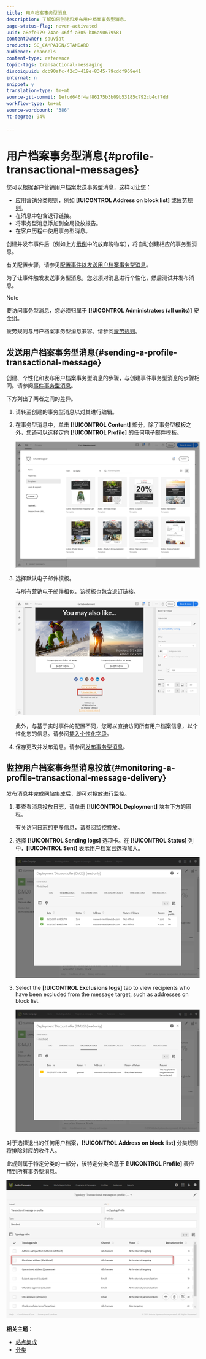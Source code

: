 ```yaml
---
title: 用户档案事务型消息
description: 了解如何创建和发布用户档案事务型消息。
page-status-flag: never-activated
uuid: a8efe979-74ae-46ff-a305-b86a90679581
contentOwner: sauviat
products: SG_CAMPAIGN/STANDARD
audience: channels
content-type: reference
topic-tags: transactional-messaging
discoiquuid: dcb90afc-42c3-419e-8345-79cddf969e41
internal: n
snippet: y
translation-type: tm+mt
source-git-commit: 1efcd646f4af86175b3b09b53185c792cb4cf7dd
workflow-type: tm+mt
source-wordcount: '386'
ht-degree: 94%

---
```



# 用户档案事务型消息{#profile-transactional-messages}

您可以根据客户营销用户档案发送事务型消息，这样可让您：

* 应用营销分类规则，例如 **[!UICONTROL Address on block list]** 或[疲劳规则](../../sending/using/fatigue-rules.md)。
* 在消息中包含退订链接。
* 将事务型消息添加到全局投放报告。
* 在客户历程中使用事务型消息。

创建并发布事件后（例如上方[示例](../../channels/using/getting-started-with-transactional-msg.md#transactional-messaging-operating-principle)中的放弃购物车），将自动创建相应的事务型消息。

有关配置步骤，请参见[配置事件以发送用户档案事务型消息](../../administration/using/configuring-transactional-messaging.md#use-case--configuring-an-event-to-send-a-transactional-message)。

为了让事件触发发送事务型消息，您必须对消息进行个性化，然后测试并发布消息。

>[!NOTE]
>
>要访问事务型消息，您必须归属于 **[!UICONTROL Administrators (all units)]** 安全组。
>
>疲劳规则与用户档案事务型消息兼容。请参阅[疲劳规则](../../sending/using/fatigue-rules.md)。

## 发送用户档案事务型消息{#sending-a-profile-transactional-message}

创建、个性化和发布用户档案事务型消息的步骤，与创建事件事务型消息的步骤相同。请参阅[事件事务型消息](../../channels/using/event-transactional-messages.md)。

下方列出了两者之间的差异。

1. 请转至创建的事务型消息以对其进行编辑。
1. 在事务型消息中，单击 **[!UICONTROL Content]** 部分。除了事务型模板之外，您还可以选择定向 **[!UICONTROL Profile]** 的任何电子邮件模板。

   ![](assets/message-center_marketing_templates.png)

1. 选择默认电子邮件模板。

   与所有营销电子邮件相似，该模板也包含退订链接。

   ![](assets/message-center_marketing_perso_unsubscription.png)

   此外，与基于实时事件的配置不同，您可以直接访问所有用户档案信息，以个性化您的信息。请参阅[插入个性化字段](../../designing/using/personalization.md#inserting-a-personalization-field)。

1. 保存更改并发布消息。请参阅[发布事务型消息](../../channels/using/event-transactional-messages.md#publishing-a-transactional-message)。

## 监控用户档案事务型消息投放{#monitoring-a-profile-transactional-message-delivery}

发布消息并完成网站集成后，即可对投放进行监控。

1. 要查看消息投放日志，请单击 **[!UICONTROL Deployment]** 块右下方的图标。

   有关访问日志的更多信息，请参阅[监控投放](../../sending/using/monitoring-a-delivery.md)。

1. 选择 **[!UICONTROL Sending logs]** 选项卡。在 **[!UICONTROL Status]** 列中，**[!UICONTROL Sent]** 表示用户档案已选择加入。

   ![](assets/message-center_marketing_sending_logs.png)

1. Select the **[!UICONTROL Exclusions logs]** tab to view recipients who have been excluded from the message target, such as addresses on block list.

   ![](assets/message-center_marketing_exclusion_logs.png)

对于选择退出的任何用户档案，**[!UICONTROL Address on block list]** 分类规则将排除对应的收件人。

此规则属于特定分类的一部分，该特定分类会基于 **[!UICONTROL Profile]** 表应用到所有事务型消息。

![](assets/message-center_marketing_typology.png)

**相关主题**：

* [站点集成](../../administration/using/configuring-transactional-messaging.md#integrating-the-triggering-of-the-event-in-a-website)
* [分类](../../sending/using/about-typology-rules.md)

